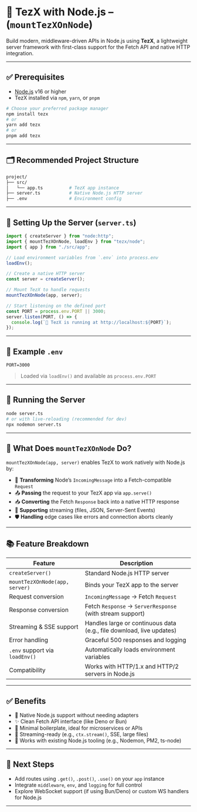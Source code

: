 
# 🔧 TezX with Node.js – (`mountTezXOnNode`)

Build modern, middleware-driven APIs in Node.js using **TezX**, a lightweight server framework with first-class support for the Fetch API and native HTTP integration.

---

## ✅ Prerequisites

* [Node.js](https://nodejs.org/) v16 or higher
* TezX installed via `npm`, `yarn`, or `pnpm`

```bash
# Choose your preferred package manager
npm install tezx
# or
yarn add tezx
# or
pnpm add tezx
```

---

## 🗂️ Recommended Project Structure

```bash
project/
├── src/
│   └── app.ts          # TezX app instance
├── server.ts           # Native Node.js HTTP server
├── .env                # Environment config
```

---

## 🚀 Setting Up the Server (`server.ts`)

```ts
import { createServer } from "node:http";
import { mountTezXOnNode, loadEnv } from "tezx/node";
import { app } from "./src/app";

// Load environment variables from `.env` into process.env
loadEnv();

// Create a native HTTP server
const server = createServer();

// Mount TezX to handle requests
mountTezXOnNode(app, server);

// Start listening on the defined port
const PORT = process.env.PORT || 3000;
server.listen(PORT, () => {
  console.log(`🚀 TezX is running at http://localhost:${PORT}`);
});
```

---

## 📄 Example `.env`

```env
PORT=3000
```

> Loaded via `loadEnv()` and available as `process.env.PORT`

---

## 🧪 Running the Server

```bash
node server.ts
# or with live-reloading (recommended for dev)
npx nodemon server.ts
```

---

## 🧠 What Does `mountTezXOnNode` Do?

`mountTezXOnNode(app, server)` enables TezX to work natively with Node.js by:

* 🔁 **Transforming** Node’s `IncomingMessage` into a Fetch-compatible `Request`
* 📤 **Passing** the request to your TezX app via `app.serve()`
* 📥 **Converting** the Fetch `Response` back into a native HTTP response
* 🚰 **Supporting** streaming (files, JSON, Server-Sent Events)
* 🛡️ **Handling** edge cases like errors and connection aborts cleanly

---

## 📚 Feature Breakdown

| Feature                        | Description                                                          |
| ------------------------------ | -------------------------------------------------------------------- |
| `createServer()`               | Standard Node.js HTTP server                                         |
| `mountTezXOnNode(app, server)` | Binds your TezX app to the server                                    |
| Request conversion             | `IncomingMessage` → Fetch `Request`                                  |
| Response conversion            | Fetch `Response` → `ServerResponse` (with stream support)            |
| Streaming & SSE support        | Handles large or continuous data (e.g., file download, live updates) |
| Error handling                 | Graceful 500 responses and logging                                   |
| `.env` support via `loadEnv()` | Automatically loads environment variables                            |
| Compatibility                  | Works with HTTP/1.x and HTTP/2 servers in Node.js                    |

---

## ✅ Benefits

* 🔧 Native Node.js support without needing adapters
* ✨ Clean Fetch API interface (like Deno or Bun)
* 🧱 Minimal boilerplate, ideal for microservices or APIs
* 🌊 Streaming-ready (e.g., `ctx.stream()`, SSE, large files)
* 🧩 Works with existing Node.js tooling (e.g., Nodemon, PM2, ts-node)

---

## 🔁 Next Steps

* Add routes using `.get()`, `.post()`, `.use()` on your `app` instance
* Integrate `middleware`, `env`, and `logging` for full control
* Explore WebSocket support (if using Bun/Deno) or custom WS handlers for Node.js

---
